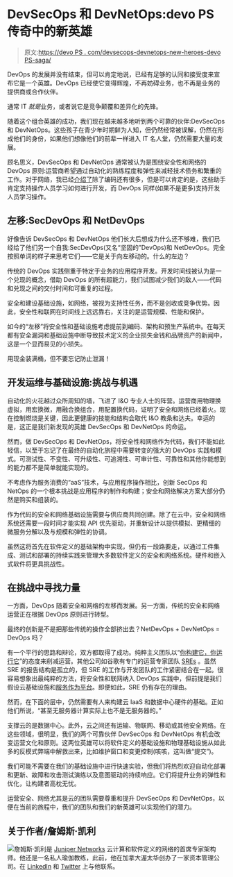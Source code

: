# DevSecOps 和 DevNetOps:devo PS 传奇中的新英雄

> 原文:[https://devo PS . com/devsecops-devnetops-new-heroes-devo PS-saga/](https://devops.com/devsecops-devnetops-new-heroes-devops-saga/)

DevOps 的发展并没有结束，但可以肯定地说，已经有足够的认同和接受度来宣布它是一个英雄。DevOps 已经使它变得辉煌，不再妨碍业务，也不再是业务的提供商或合作伙伴。

通常 IT *就是*业务，或者说它是竞争颠覆和差异化的先锋。

随着这个组合英雄的成功，我们现在越来越多地听到两个可靠的伙伴:DevSecOps 和 DevNetOps。这些孩子在青少年时期鲜为人知，但仍然经常被误解，仍然在形成他们的身份，如果他们想像他们的前辈一样进入 IT 名人堂，仍然需要大量的发展。

顾名思义，DevSecOps 和 DevNetOps 通常被认为是围绕安全性和网络的 DevOps 原则:运营商希望通过自动化的熟练程度和弹性来减轻技术债务和繁重的工作。对于网络，我已经[介绍了](https://thenewstack.io/end-network-automation-know-feel-fine/)除了编码还有很多，但是可以肯定的是，这些助手肯定支持操作人员学习如何进行开发，而 DevOps 同样(如果不是更多)支持开发人员学习操作。

## **左移:SecDevOps 和 NetDevOps**

好像告诉 DevSecOps 和 DevNetOps 他们长大后想成为什么还不够难，我们已经给了他们另一个自我:SecDevOps(又名“坚固的”DevOps)和 NetDevOps。完全按照单词的样子来思考它们——它是关于向左移动的。什么的左边？

传统的 DevOps 实践侧重于特定于业务的应用程序开发。开发时间线被认为是一个兑现的概念，借助 DevOps 的所有超能力，我们试图减少我们的敌人——代码和兑现之间的交付时间和可重复的过程。

安全和建设基础设施，如网络，被视为支持性任务，而不是创收或竞争优势。因此，安全性和联网在时间线上远远靠右，关注的是运营规模、性能和保护。

如今的“左移”将安全性和基础设施考虑提前到编码、架构和预生产系统中。在每天都有安全漏洞和基础设施中断导致技术定义的企业损失金钱和品牌资产的新闻中，这是一个显而易见的小损失。

用现金装满桶，但不要忘记防止泄漏！

## **开发运维与基础设施:挑战与机遇**

自动化的火花越过众所周知的墙，飞进了 I&O 专业人士的阵营。运营商用物理换虚拟，用宏换微，用融合换组合，用配置换代码，证明了安全和网络已经着火。现在控制燃烧是关键，因此更健康的技能和结构会取代 I&O 教条和达夫。幸运的是，这正是我们新发现的英雄 DevSecOps 和 DevNetOps 的命运。

然而，做 DevSecOps 和 DevNetOps，将安全性和网络作为代码，我们不能如此轻信，以至于忘记了在最终的自动化旅程中需要转变的强大的 DevOps 实践和模式。可测试性、不变性、可升级性、可追溯性、可审计性、可靠性和其他你能想到的能力都不是简单就能实现的。

不考虑作为服务消费的“aaS”技术，与应用程序操作相比，创新 SecOps 和 NetOps 的一个根本挑战是应用程序的制作和构建；安全和网络解决方案大部分仍然是购买和组装的。

作为代码的安全和网络基础设施需要与供应商共同创建。除了在云中，安全和网络系统还需要一段时间才能实现 API 优先驱动，并重新设计以提供模拟、更精细的微服务分解以及与规模和弹性的协调。

虽然这将首先在软件定义的基础架构中实现，但仍有一段路要走，以通过工件集成、测试和部署的持续实践来管理大多数软件定义的安全和网络系统。硬件和嵌入式软件将更具挑战性。

## **在挑战中寻找力量**

一方面，DevOps 随着安全和网络的左移而发展。另一方面，传统的安全和网络运营正在根据 DevOps 原则进行转型。

最终的创新是不是把那些传统的操作全部挤出去？NetDevOps + DevNetOps = DevOps 吗？

有一个平行的思路和辩论，双方都取得了成功。纯粹主义团队以“[你构建它，你运行它](https://www.safaribooksonline.com/library/view/programming-amazon-ec2/9781449303617/ch01s03.html)”的态度来削减运营。其他公司如谷歌有专门的运营专家团队 [SREs](https://landing.google.com/sre/book.html) 。虽然 SRE 的报告结构是孤立的，但 SRE 的工作与开发团队的工作紧密结合在一起。很容易想象出最纯粹的方法，将安全性和联网纳入 DevOps 实践中，但前提是我们假设云基础设施和[服务作为平台](http://cloudscaling.com/blog/cloud-computing/aas-backwards-services-as-a-platform/)。即便如此，SRE 仍有存在的理由。

然而，在下面的层中，仍然需要有人来构建云 IaaS 和数据中心硬件的基础。正如他们所说，“甚至无服务器计算实际上也不是无服务器的。”

支撑云的是数据中心。此外，云之间还有运输、物联网、移动或其他安全网络。在这些领域，很明显，我们的两个可靠伙伴 DevSecOps 和 DevNetOps 有机会改变运营文化和原则。这两位英雄可以将软件定义的基础设施和物理基础设施从如此多的反模式弊端中解救出来，比如维护窗口和变更控制(咳咳，这叫做“提交”)。

我们可能不需要在我们的基础设施中进行快速实验，但我们将热烈欢迎自动化部署和更新、故障和攻击测试演练以及意图驱动的持续响应。它们将提升业务的弹性和优化，让构建者高枕无忧。

运营安全、网络尤其是云的团队需要尊重和提升 DevSecOps 和 DevNetOps，以便在当前的旅程中，我们的团队和我们的新英雄可以实现他们的潜力。

## 关于**作者/詹姆斯·凯利**

![](../Images/bdd91b3e1f1e66b107c267f7777762f9.png)詹姆斯·凯利是 [Juniper Networks](https://www.juniper.net/us/en/) 云计算和软件定义的网络的首席专家架构师。他还是一名私人瑜伽教练，此前，他在加拿大渥太华创办了一家资本管理公司。在 [LinkedIn](https://www.linkedin.com/in/jamesakelly) 和 [Twitter](https://twitter.com/jameskellynet) 上与他联系。